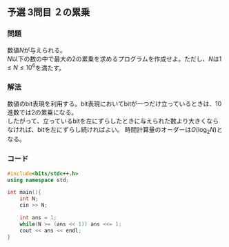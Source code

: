 ## 予選 3問目 ２の累乗
### 問題
数値$N$が与えられる。  
$N$以下の数の中で最大の2の累乗を求めるプログラムを作成せよ。ただし、$N$は$1 \le N \le 10^6$を満たす。  
### 解法
数値のbit表現を利用する。bit表現においてbitが一つだけ立っているときは、10進数では2の累乗になる。  
したがって、立っているbitを左にずらしたときに与えられた数より大きくならなければ、bitを左にずらし続ければよい。
時間計算量のオーダーは$O(\log_2 N)$となる。 

### コード
```cpp
#include<bits/stdc++.h>
using namespace std;

int main(){
    int N;
    cin >> N;

    int ans = 1;
    while(N >= (ans << 1)) ans <<= 1;
    cout << ans << endl;
}
```